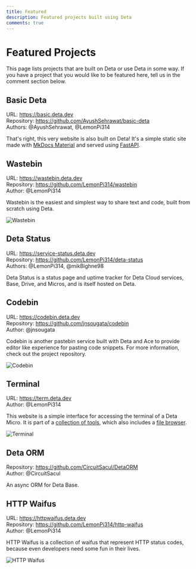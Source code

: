 ```yaml
---
title: Featured
description: Featured projects built using Deta
comments: true
---
```


# Featured Projects
This page lists projects that are built on Deta or use Deta in some way. If you have a project that you would like to be featured here, tell us in the comment section below.

## Basic Deta
URL: https://basic.deta.dev  
Repository: https://github.com/AyushSehrawat/basic-deta  
Authors: @AyushSehrawat, @LemonPi314

That's right, this very website is also built on Deta! It's a simple static site made with [MkDocs Material](https://squidfunk.github.io/mkdocs-material/) and served using [FastAPI](https://fastapi.tiangolo.com/).

## Wastebin
URL: https://wastebin.deta.dev  
Repository: https://github.com/LemonPi314/wastebin  
Author: @LemonPi314

Wastebin is the easiest and simplest way to share text and code, built from scratch using Deta.

![Wastebin](https://yacdn.deta.dev/cdn/ylxymwfv)

## Deta Status
URL: https://service-status.deta.dev  
Repository: https://github.com/LemonPi314/deta-status  
Authors: @LemonPi314, @mikBighne98

Deta Status is a status page and uptime tracker for Deta Cloud services, Base, Drive, and Micros, and is itself hosted on Deta.

## Codebin
URL: https://codebin.deta.dev  
Repository: https://github.com/jnsougata/codebin  
Author: @jnsougata

Codebin is another pastebin service built with Deta and Ace to provide editor like experience for pasting code snippets. For more information, check out the project repository.

![Codebin](https://yacdn.deta.dev/cdn/qtrkaaer)

## Terminal
URL: https://term.deta.dev  
Author: @LemonPi314

This website is a simple interface for accessing the terminal of a Deta Micro.
It is part of a [collection of tools](https://deta-meta.deta.dev), which also includes a [file browser](https://files.deta.dev).

![Terminal](https://yacdn.deta.dev/cdn/ekgdtxss)

## Deta ORM
Repository: https://github.com/CircuitSacul/DetaORM  
Author: @CircuitSacul   

An async ORM for Deta Base.

## HTTP Waifus
URL: https://httpwaifus.deta.dev  
Repository: https://github.com/LemonPi314/http-waifus  
Author: @LemonPi314

HTTP Waifus is a collection of waifus that represent HTTP status codes, because even developers need some fun in their lives.

![HTTP Waifus](https://httpwaifus.deta.dev/api/418)
